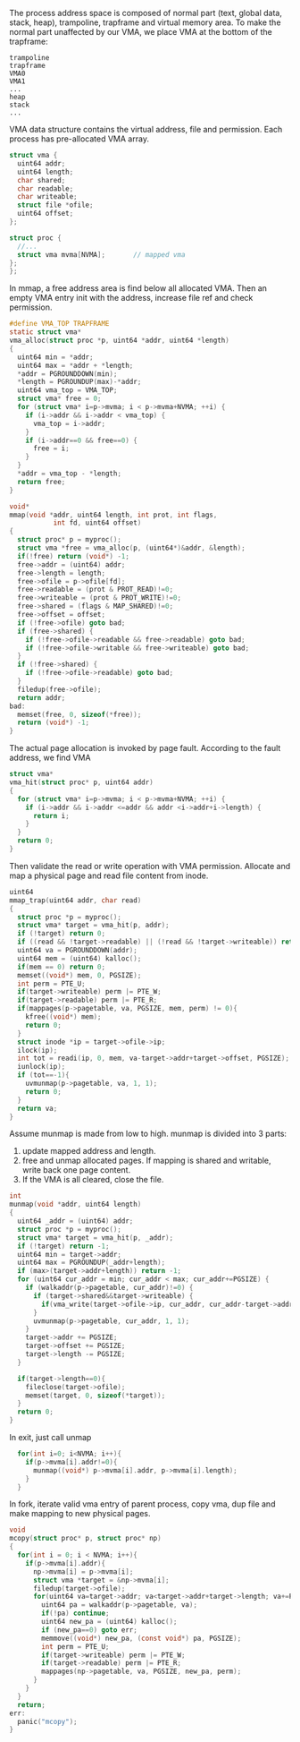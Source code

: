 The process address space is composed of normal part (text, global data, stack, heap), trampoline, trapframe and virtual memory area.
To make the normal part unaffected by our VMA, we place VMA at the bottom of the trapframe:
```text
trampoline
trapframe
VMA0
VMA1
...
heap
stack
...
```

VMA data structure contains the virtual address, file and permission. Each process has pre-allocated VMA array.
```c
struct vma {
  uint64 addr;
  uint64 length;
  char shared;
  char readable;
  char writeable;
  struct file *ofile;
  uint64 offset;
};

struct proc {
  //...
  struct vma mvma[NVMA];       // mapped vma
};
};
```

In mmap, a free address area is find below all allocated VMA. Then an empty VMA entry init with the address,
increase file ref and check permission.
```c
#define VMA_TOP TRAPFRAME
static struct vma*
vma_alloc(struct proc *p, uint64 *addr, uint64 *length)
{
  uint64 min = *addr;
  uint64 max = *addr + *length;
  *addr = PGROUNDDOWN(min);
  *length = PGROUNDUP(max)-*addr;
  uint64 vma_top = VMA_TOP;
  struct vma* free = 0;
  for (struct vma* i=p->mvma; i < p->mvma+NVMA; ++i) {
    if (i->addr && i->addr < vma_top) {
      vma_top = i->addr;
    }
    if (i->addr==0 && free==0) {
      free = i;
    }
  }
  *addr = vma_top - *length;
  return free;
}

void*
mmap(void *addr, uint64 length, int prot, int flags,
           int fd, uint64 offset)
{
  struct proc* p = myproc();
  struct vma *free = vma_alloc(p, (uint64*)&addr, &length);
  if(!free) return (void*) -1;
  free->addr = (uint64) addr;
  free->length = length;
  free->ofile = p->ofile[fd];
  free->readable = (prot & PROT_READ)!=0;
  free->writeable = (prot & PROT_WRITE)!=0;
  free->shared = (flags & MAP_SHARED)!=0;
  free->offset = offset;
  if (!free->ofile) goto bad;
  if (free->shared) {
    if (!free->ofile->readable && free->readable) goto bad;
    if (!free->ofile->writable && free->writeable) goto bad;
  }
  if (!free->shared) {
    if (!free->ofile->readable) goto bad;
  }
  filedup(free->ofile);
  return addr;
bad:
  memset(free, 0, sizeof(*free));
  return (void*) -1;
}
```

The actual page allocation is invoked by page fault. According to the fault address, we find VMA
```c
struct vma*
vma_hit(struct proc* p, uint64 addr)
{
  for (struct vma* i=p->mvma; i < p->mvma+NVMA; ++i) {
    if (i->addr && i->addr <=addr && addr <i->addr+i->length) {
      return i;
    }
  }
  return 0;
}
```
Then validate the read or write operation with VMA permission. Allocate and map a physical page and read file content from inode.
```c
uint64
mmap_trap(uint64 addr, char read)
{
  struct proc *p = myproc();
  struct vma* target = vma_hit(p, addr);
  if (!target) return 0;
  if ((read && !target->readable) || (!read && !target->writeable)) return 0;
  uint64 va = PGROUNDDOWN(addr);
  uint64 mem = (uint64) kalloc();
  if(mem == 0) return 0;
  memset((void*) mem, 0, PGSIZE);
  int perm = PTE_U;
  if(target->writeable) perm |= PTE_W;
  if(target->readable) perm |= PTE_R;
  if(mappages(p->pagetable, va, PGSIZE, mem, perm) != 0){
    kfree((void*) mem);
    return 0;
  }
  struct inode *ip = target->ofile->ip;
  ilock(ip);
  int tot = readi(ip, 0, mem, va-target->addr+target->offset, PGSIZE);
  iunlock(ip);
  if (tot==-1){
    uvmunmap(p->pagetable, va, 1, 1);
    return 0;
  }
  return va;
}
```

Assume munmap is made from low to high.
munmap is divided into 3 parts:
1. update mapped address and length.
2. free and unmap allocated pages. If mapping is shared and writable, write back one page content.
3. If the VMA is all cleared, close the file.

```c
int
munmap(void *addr, uint64 length)
{
  uint64 _addr = (uint64) addr;
  struct proc *p = myproc();
  struct vma* target = vma_hit(p, _addr);
  if (!target) return -1;
  uint64 min = target->addr;
  uint64 max = PGROUNDUP(_addr+length);
  if (max>(target->addr+length)) return -1;
  for (uint64 cur_addr = min; cur_addr < max; cur_addr+=PGSIZE) {
    if (walkaddr(p->pagetable, cur_addr)!=0) {
      if (target->shared&&target->writeable) {
        if(vma_write(target->ofile->ip, cur_addr, cur_addr-target->addr+target->offset, PGSIZE)==-1) return -1;
      }
      uvmunmap(p->pagetable, cur_addr, 1, 1);
    }
    target->addr += PGSIZE;
    target->offset += PGSIZE;
    target->length -= PGSIZE;
  }

  if(target->length==0){
    fileclose(target->ofile);
    memset(target, 0, sizeof(*target));
  }
  return 0;
}
```

In exit, just call unmap
```c
  for(int i=0; i<NVMA; i++){
    if(p->mvma[i].addr!=0){
      munmap((void*) p->mvma[i].addr, p->mvma[i].length);
    }
  }
```

In fork, iterate valid vma entry of parent process, copy vma, dup file and make mapping to new physical pages.
```c
void
mcopy(struct proc* p, struct proc* np)
{
  for(int i = 0; i < NVMA; i++){
    if(p->mvma[i].addr){
      np->mvma[i] = p->mvma[i];
      struct vma *target = &np->mvma[i];
      filedup(target->ofile);
      for(uint64 va=target->addr; va<target->addr+target->length; va+=PGSIZE){
        uint64 pa = walkaddr(p->pagetable, va);
        if(!pa) continue;
        uint64 new_pa = (uint64) kalloc();
        if (new_pa==0) goto err;
        memmove((void*) new_pa, (const void*) pa, PGSIZE);
        int perm = PTE_U;
        if(target->writeable) perm |= PTE_W;
        if(target->readable) perm |= PTE_R;
        mappages(np->pagetable, va, PGSIZE, new_pa, perm);
      }
    }
  }
  return;
err:
  panic("mcopy");
}
```